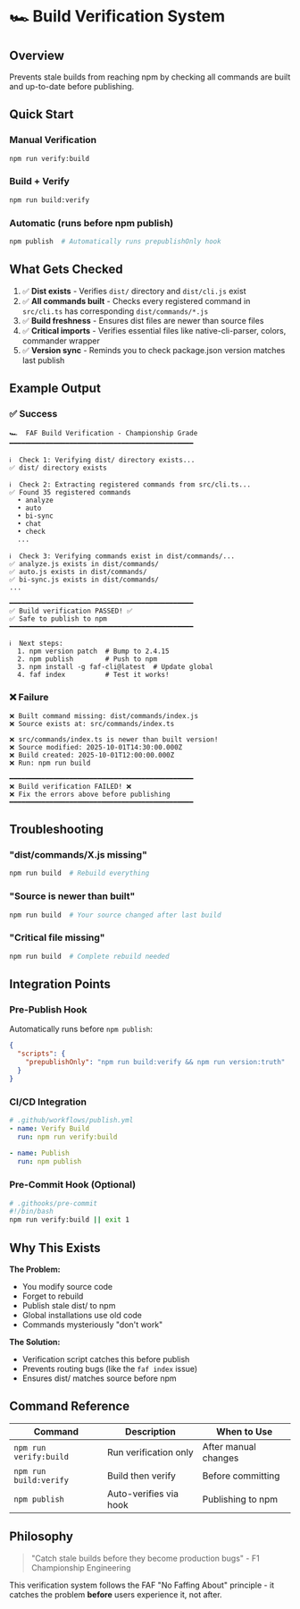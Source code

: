 # 🏎️ Build Verification System

## Overview
Prevents stale builds from reaching npm by checking all commands are built and up-to-date before publishing.

## Quick Start

### Manual Verification
```bash
npm run verify:build
```

### Build + Verify
```bash
npm run build:verify
```

### Automatic (runs before npm publish)
```bash
npm publish  # Automatically runs prepublishOnly hook
```

## What Gets Checked

1. ✅ **Dist exists** - Verifies `dist/` directory and `dist/cli.js` exist
2. ✅ **All commands built** - Checks every registered command in `src/cli.ts` has corresponding `dist/commands/*.js`
3. ✅ **Build freshness** - Ensures dist files are newer than source files
4. ✅ **Critical imports** - Verifies essential files like native-cli-parser, colors, commander wrapper
5. ✅ **Version sync** - Reminds you to check package.json version matches last publish

## Example Output

### ✅ Success
```
🏎️  FAF Build Verification - Championship Grade
━━━━━━━━━━━━━━━━━━━━━━━━━━━━━━━━━━━━━━━━━━━━━━

ℹ️  Check 1: Verifying dist/ directory exists...
✅ dist/ directory exists

ℹ️  Check 2: Extracting registered commands from src/cli.ts...
✅ Found 35 registered commands
  • analyze
  • auto
  • bi-sync
  • chat
  • check
  ...

ℹ️  Check 3: Verifying commands exist in dist/commands/...
✅ analyze.js exists in dist/commands/
✅ auto.js exists in dist/commands/
✅ bi-sync.js exists in dist/commands/
...

━━━━━━━━━━━━━━━━━━━━━━━━━━━━━━━━━━━━━━━━━━━━━━
✅ Build verification PASSED! ✅
✅ Safe to publish to npm
━━━━━━━━━━━━━━━━━━━━━━━━━━━━━━━━━━━━━━━━━━━━━━

ℹ️  Next steps:
  1. npm version patch  # Bump to 2.4.15
  2. npm publish        # Push to npm
  3. npm install -g faf-cli@latest  # Update global
  4. faf index          # Test it works!
```

### ❌ Failure
```
❌ Built command missing: dist/commands/index.js
❌ Source exists at: src/commands/index.ts

❌ src/commands/index.ts is newer than built version!
❌ Source modified: 2025-10-01T14:30:00.000Z
❌ Build created: 2025-10-01T12:00:00.000Z
❌ Run: npm run build

━━━━━━━━━━━━━━━━━━━━━━━━━━━━━━━━━━━━━━━━━━━━━━
❌ Build verification FAILED! ❌
❌ Fix the errors above before publishing
━━━━━━━━━━━━━━━━━━━━━━━━━━━━━━━━━━━━━━━━━━━━━━
```

## Troubleshooting

### "dist/commands/X.js missing"
```bash
npm run build  # Rebuild everything
```

### "Source is newer than built"
```bash
npm run build  # Your source changed after last build
```

### "Critical file missing"
```bash
npm run build  # Complete rebuild needed
```

## Integration Points

### Pre-Publish Hook
Automatically runs before `npm publish`:
```json
{
  "scripts": {
    "prepublishOnly": "npm run build:verify && npm run version:truth"
  }
}
```

### CI/CD Integration
```yaml
# .github/workflows/publish.yml
- name: Verify Build
  run: npm run verify:build
  
- name: Publish
  run: npm publish
```

### Pre-Commit Hook (Optional)
```bash
# .githooks/pre-commit
#!/bin/bash
npm run verify:build || exit 1
```

## Why This Exists

**The Problem:**
- You modify source code
- Forget to rebuild
- Publish stale dist/ to npm
- Global installations use old code
- Commands mysteriously "don't work"

**The Solution:**
- Verification script catches this before publish
- Prevents routing bugs (like the `faf index` issue)
- Ensures dist/ matches source before npm

## Command Reference

| Command | Description | When to Use |
|---------|-------------|-------------|
| `npm run verify:build` | Run verification only | After manual changes |
| `npm run build:verify` | Build then verify | Before committing |
| `npm publish` | Auto-verifies via hook | Publishing to npm |

## Philosophy

> "Catch stale builds before they become production bugs" - F1 Championship Engineering

This verification system follows the FAF "No Faffing About" principle - it catches the problem **before** users experience it, not after.
